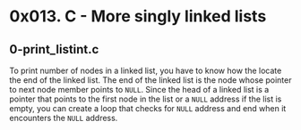# 0x013. C - More singly linked lists

## 0-print_listint.c
To print number of nodes in a linked list, you have to know how the locate the
end of the linked list. The end of the linked list is the node whose pointer
to next node member points to `NULL`. Since the head of a linked list is a
pointer that points to the first node in the list or a `NULL` address if the
list is empty, you can create a loop that checks for `NULL` address and end
when it encounters the `NULL` address.
